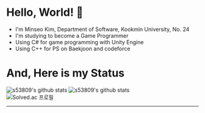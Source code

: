 # Hello, World! 👋

* I'm Minseo Kim, Department of Software, Kookmin University, No. 24
* I'm studying to become a Game Programmer
* Using C# for game programming with Unity Engine
* Using C++ for PS on Baekjoon and codeforce   

# And, Here is my Status
![s53809's github stats](https://github-readme-stats.vercel.app/api?username=s53809&show_icons=true)
![s53809's github stats](https://github-readme-stats.vercel.app/api/top-langs/?username=s53809&show_icons=true&hide_border=true&title_color=004386&icon_color=004386&layout=compact)   
![Solved.ac 프로필](http://mazassumnida.wtf/api/v2/generate_badge?boj=s53809)
- - -
